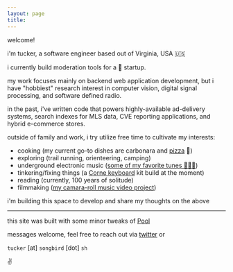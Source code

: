 ```yaml
---
layout: page
title:
---
```


welcome!

i'm tucker, a software engineer based out of Virginia, USA 🇺🇸

i currently build moderation tools for a 🦄  startup.

my work focuses mainly on backend web application development, but i have "hobbiest" research interest in computer vision, digital signal processing, and software defined radio.

in the past, i've written code that powers highly-available ad-delivery systems, search indexes for MLS data, CVE reporting applications, and hybrid e-commerce stores.

outside of family and work, i try utilize free time to cultivate my interests:
  * cooking (my current go-to dishes are carbonara and [pizza](https://twitter.com/tttuckerrr/status/1450540042817048579?s=20) 🍕)
  * exploring (trail running, orienteering, camping)
  * underground electronic music  ([some of my favorite tunes 💃💃💃](https://open.spotify.com/playlist/2m5v9AuwYBKqj3ch1QbtVC?si=bc343e28479e440c))
  * tinkering/fixing things (a [Corne keyboard](https://github.com/foostan/crkbd) kit build at the moment)
  * reading (currently, 100 years of solitude)
  * filmmaking ([my camara-roll music video project](https://www.youtube.com/channel/UC0hRSCoTpUxopM7l9RDMZ3w/videos))

i'm building this space to develop and share my thoughts on the above

---

this site was built with some minor tweaks of [Pool](https://getpoole.com/)

messages welcome, feel free to reach out via [twitter](https://twitter.com/tttuckerrr) or

`tucker` [at] `songbird` [dot] `sh`

✌️
